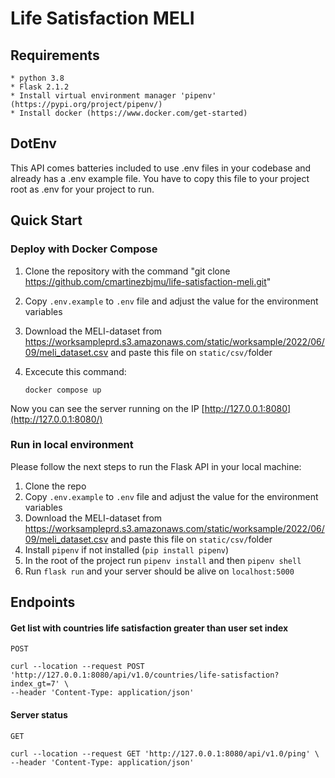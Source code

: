 # Life Satisfaction MELI

## Requirements

```
* python 3.8
* Flask 2.1.2
* Install virtual environment manager 'pipenv' (https://pypi.org/project/pipenv/)
* Install docker (https://www.docker.com/get-started)
```

## DotEnv

This API comes batteries included to use .env files in your codebase and already has a .env example file. You have to copy this file to your project root as .env for your project to run.

## Quick Start

### Deploy with Docker Compose

1. Clone the repository with the command "git clone https://github.com/cmartinezbjmu/life-satisfaction-meli.git"

2. Copy `.env.example` to `.env` file and adjust the value for the environment variables 

3. Download the MELI-dataset from https://worksampleprd.s3.amazonaws.com/static/worksample/2022/06/09/meli_dataset.csv and paste this file on `static/csv/`folder

4. Excecute this command:

   ```
   docker compose up
   ```

Now you can see the server running on the IP [http://127.0.0.1:8080](http://127.0.0.1:8080/)

### Run in local environment

Please follow the next steps to run the Flask API in your local machine:
1. Clone the repo
2. Copy `.env.example` to `.env` file and adjust the value for the environment variables 
3. Download the MELI-dataset from https://worksampleprd.s3.amazonaws.com/static/worksample/2022/06/09/meli_dataset.csv and paste this file on `static/csv/`folder
4. Install `pipenv` if not installed (`pip install pipenv`)
5. In the root of the project run `pipenv install` and then `pipenv shell`
6. Run `flask run` and your server should be alive on `localhost:5000`

## Endpoints
#### Get list with countries life satisfaction greater than user set index

`POST`

```
curl --location --request POST 'http://127.0.0.1:8080/api/v1.0/countries/life-satisfaction?index_gt=7' \
--header 'Content-Type: application/json'
```

#### Server status

`GET`

```
curl --location --request GET 'http://127.0.0.1:8080/api/v1.0/ping' \
--header 'Content-Type: application/json'
```

